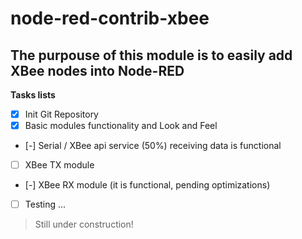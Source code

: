 # node-red-contrib-xbee

## The purpouse of this module is to easily add XBee nodes into Node-RED


**Tasks lists**
- [x] Init Git Repository
- [x] Basic modules functionality and Look and Feel
- [-] Serial / XBee api service (50%) receiving data is functional
- [ ] XBee TX module
- [-] XBee RX module (it is functional, pending optimizations)
- [ ] Testing ...


> Still under construction!
